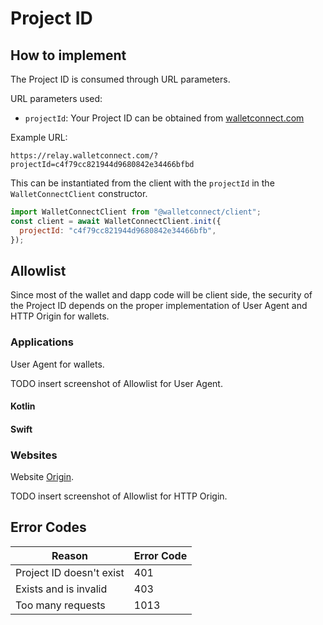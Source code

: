 # Project ID

## How to implement

The Project ID is consumed through URL parameters.

URL parameters used:

- `projectId`: Your Project ID can be obtained from [walletconnect.com](https://walletconnect.com)

Example URL:

`https://relay.walletconnect.com/?projectId=c4f79cc821944d9680842e34466bfbd`

This can be instantiated from the client with the `projectId` in the `WalletConnectClient` constructor.

```javascript
import WalletConnectClient from "@walletconnect/client";
const client = await WalletConnectClient.init({
  projectId: "c4f79cc821944d9680842e34466bfb",
});
```

## Allowlist

Since most of the wallet and dapp code will be client side, the security of the Project ID depends on the proper implementation of User Agent and HTTP Origin for wallets.

### Applications

User Agent for wallets.

TODO insert screenshot of Allowlist for User Agent.

#### Kotlin

#### Swift

### Websites

Website [Origin](https://developer.mozilla.org/en-US/docs/Web/HTTP/Headers/Origin).

TODO insert screenshot of Allowlist for HTTP Origin.

## Error Codes

| Reason                 | Error Code |
| ---------------------- | ---------- |
| Project ID doesn't exist | 401        |
| Exists and is invalid  | 403        |
| Too many requests  | 1013        |